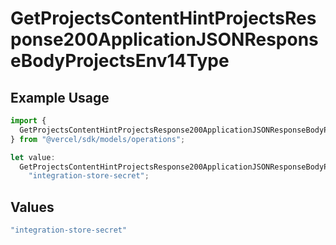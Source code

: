 # GetProjectsContentHintProjectsResponse200ApplicationJSONResponseBodyProjectsEnv14Type

## Example Usage

```typescript
import {
  GetProjectsContentHintProjectsResponse200ApplicationJSONResponseBodyProjectsEnv14Type,
} from "@vercel/sdk/models/operations";

let value:
  GetProjectsContentHintProjectsResponse200ApplicationJSONResponseBodyProjectsEnv14Type =
    "integration-store-secret";
```

## Values

```typescript
"integration-store-secret"
```